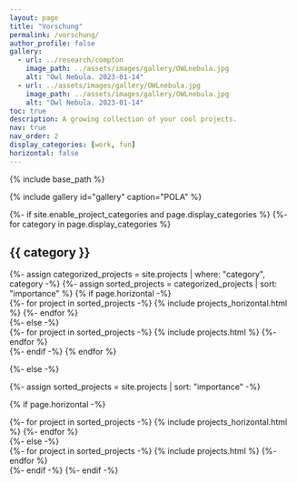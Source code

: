 ```yaml
---
layout: page
title: "Vorschung"
permalink: /vorschung/
author_profile: false
gallery:
  - url: ../research/compton
    image_path: ../assets/images/gallery/OWLnebula.jpg
    alt: "Owl Nebula. 2023-01-14"
  - url: ../assets/images/gallery/OWLnebula.jpg
    image_path: ../assets/images/gallery/OWLnebula.jpg
    alt: "Owl Nebula. 2023-01-14"
toc: true
description: A growing collection of your cool projects.
nav: true
nav_order: 2
display_categories: [work, fun]
horizontal: false
---
```

{% include base_path %}

{% include gallery id="gallery"  caption="POLA" %}

<div class="projects">
{%- if site.enable_project_categories and page.display_categories %}
  <!-- Display categorized projects -->
  {%- for category in page.display_categories %}
  <h2 class="category">{{ category }}</h2>
  {%- assign categorized_projects = site.projects | where: "category", category -%}
  {%- assign sorted_projects = categorized_projects | sort: "importance" %}
  <!-- Generate cards for each project -->
  {% if page.horizontal -%}
  <div class="container">
    <div class="row row-cols-2">
    {%- for project in sorted_projects -%}
      {% include projects_horizontal.html %}
    {%- endfor %}
    </div>
  </div>
  {%- else -%}
  <div class="grid">
    {%- for project in sorted_projects -%}
      {% include projects.html %}
    {%- endfor %}
  </div>
  {%- endif -%}
  {% endfor %}

{%- else -%}
<!-- Display projects without categories -->
  {%- assign sorted_projects = site.projects | sort: "importance" -%}
  <!-- Generate cards for each project -->
  {% if page.horizontal -%}
  <div class="container">
    <div class="row row-cols-2">
    {%- for project in sorted_projects -%}
      {% include projects_horizontal.html %}
    {%- endfor %}
    </div>
  </div>
  {%- else -%}
  <div class="grid">
    {%- for project in sorted_projects -%}
      {% include projects.html %}
    {%- endfor %}
  </div>
  {%- endif -%}
{%- endif -%}
</div>

